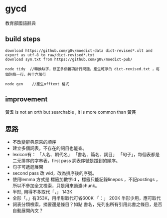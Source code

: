 # gycd
教育部國語辭典



## build steps
    download https://github.com/g0v/moedict-data dict-revised*.xlt and export as utf-8 to raw/dict-revised*.txt
    download sym.txt from https://github.com/g0v/moedict-pub/

    node tidy  //轉換缺字，修正多個義項折行問題，產生乾淨的 dict-revised.txt ，每個詞條一行，共十六萬行

    node gen    //產生offtext 格式

## improvement
黃耆 is not an orth but searchable , it is more common than 黃芪

## 思路
* 不改變辭典原來的順序
* 建立多個詞表，不存在的詞目也能查。
* lexicon有： 「人名、朝代名」  「書名、篇名、詞目」 「句子」，每個表都是二元排序的字串表，first pass 詞表序號是踫到的順序。
* 句子可遞迴展開
* second pass 改 wid，改為排序後的序號。
* 使用lemma 方式是 標籤加數字id ，標籤只能記錄linepos ，不記postings ，所以不參加全文檢索，只是用來過濾chunk。
* 半形, 用得不多取代「，」 143K
* 全形「。」有353K，用半形取代可省600K 「：」 200K 半形少用，應可取代
* 詞表分類檢索，摘要還是條目？如點 書名，先列出所有引用此書之條目，是否自動展開內文？
